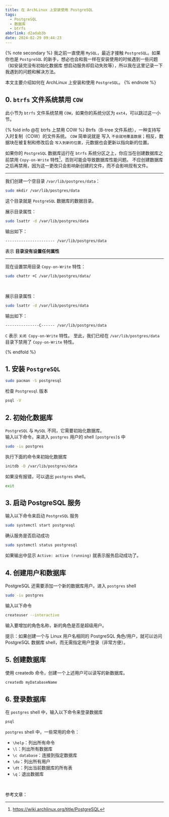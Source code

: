 ```yaml
---
title: 在 ArchLinux 上安装使用 PostgreSQL
tags:
  - PostgreSQL
  - 数据库
  - btrfs
abbrlink: d2adab3b
date: 2024-02-29 09:44:23
---
```


{% note secondary %}
我之前一直使用 `MySQL`，最近才接触 `PostgreSQL`。如果你也是 `PostgreSQL` 的新手，想必也会和我一样在安装使用的时候遇到一些问题（如安装完没有初始化数据库 想启动服务却启动失败等），所以我在这里记录一下我遇到的问题和解决方法。

本文主要介绍如何在 ArchLinux 上安装和使用 `PostgreSQL`。
{% endnote %}


## 0. `btrfs` 文件系统禁用 `COW`

此小节为 `btrfs` 文件系统禁用 `COW`，如果你的系统分区为 `ext4`，可以跳过这一小节。


{% fold info @在 btrfs 上禁用 COW %}
Btrfs（B-tree 文件系统），一种支持写入时复制（COW）的文件系统。
`COW` 简单说就是 写入 `不会就地覆盖数据`；相反，数据块在被复制和修改后会 `写入到新的位置`，元数据也会更新以指向新的位置。

如果你的 `PostgreSQL` 数据库运行在 `btrfs` 系统分区之上，你应当在创建数据库之前禁用 `Copy-on-Write` 特性[^1]，否则可能会导致数据库性能问题。
不应创建数据库之后再禁用，因为这一更改只会影响新创建的文件，而不会影响现有文件。

---

我们创建一个空目录 `/var/lib/postgres/data`：
```bash
sudo mkdir /var/lib/postgres/data
```
这个目录就是 `PostgreSQL` 数据库的数据目录。

展示目录属性：
```bash
sudo lsattr -d /var/lib/postgres/data
```
输出如下：
```bash
---------------------- /var/lib/postgres/data
```
表示 **目录没有设置任何属性**

---

现在设置禁用目录 `Copy-on-Write` 特性：
```bash
sudo chattr +C /var/lib/postgres/data/
```
<br>

展示目录属性：
```bash
sudo lsattr -d /var/lib/postgres/data
```
输出如下：
```bash
---------------C------ /var/lib/postgres/data
```
`C` 表示 `关闭 Copy-on-Write` 特性。
至此，我们已经在 `/var/lib/postgres/data` 目录下禁用了 `Copy-on-Write` 特性。

{% endfold %}


## 1. 安装 `PostgreSQL`
```bash
sudo pacman -S postgresql
```
检查 `Postgresql` 版本
```bash
psql -V
```


## 2. 初始化数据库
`PostgreSQL` 与 `MySQL` 不同，它需要初始化数据库。
<br>
输入以下命令，来进入 `postgres` 用户的 shell `[postgres]$` 中
```bash
sudo -iu postgres
```
执行下面的命令来初始化数据库
```bash
initdb -D /var/lib/postgres/data
```
如果没有报错，可以退出 `postgres` shell。
```bash
exit
```


## 3. 启动 PostgreSQL 服务
输入以下命令来启动 `PostgreSQL` 服务
```bash
sudo systemctl start postgresql
```
确认服务是否启动成功
```bash
sudo systemctl status postgresql
```
如果输出中显示 `Active: active (running)` 就表示服务启动成功了。


## 4. 创建用户和数据库
PostgreSQL 还需要添加一个新的数据库用户。进入 `postgres` shell
```bash
sudo -iu postgres
```
输入以下命令
```bash
createuser --interactive
```
输入要增加的角色名称，新的角色是否是超级用户。

提示：如果创建一个与 Linux 用户名相同的 PostgreSQL 角色/用户，就可以访问 PostgreSQL 数据库 shell，而无需指定用户登录（非常方便）。

## 5. 创建数据库
使用 createdb 命令，创建一个上述用户可以读写的新数据库。
```bash
createdb myDatabaseName
```

## 6. 登录数据库
在 `postgres` shell 中，输入以下命令来登录数据库
```bash
psql
```

`postgres` shell 中，一些常用的命令：

- `\help`：列出所有命令
- `\l`：列出所有数据库
- `\c database`：连接到指定数据库
- `\du`：列出所有用户
- `\dt`：列出当前数据库的所有表
- `\q`：退出数据库


<br>


参考文章：
[^1]: https://wiki.archlinux.org/title/PostgreSQL
[^2]: https://gist.github.com/NickMcSweeney/3444ce99209ee9bd9393ae6ab48599d8
